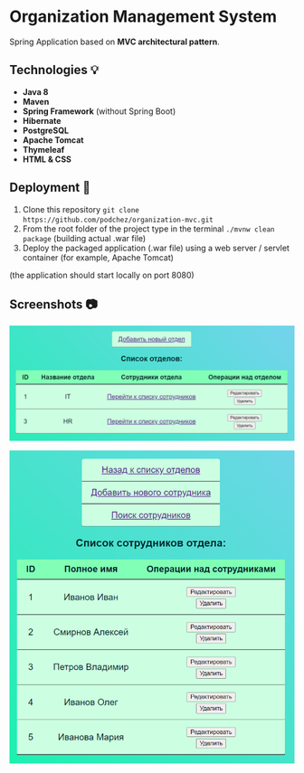 # Organization Management System
Spring Application based on **MVC architectural pattern**.

## Technologies :bulb:
- **Java 8**
- **Maven**
- **Spring Framework** (without Spring Boot)
- **Hibernate**
- **PostgreSQL**
- **Apache Tomcat**
- **Thymeleaf**
- **HTML & CSS**

## Deployment :rocket:
1) Clone this repository `git clone https://github.com/podchez/organization-mvc.git`
2) From the root folder of the project type in the terminal `./mvnw clean package` (building actual .war file)
3) Deploy the packaged application (.war file) using a web server / servlet container (for example, Apache Tomcat)

(the application should start locally on port 8080)

## Screenshots 📷
![users](docs/docs-departments.png)

![tasks](docs/docs-employees.png)
